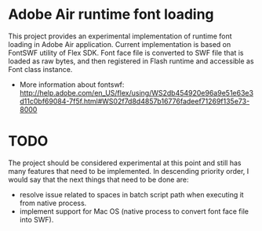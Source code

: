 Adobe Air runtime font loading
==============================

This project provides an experimental implementation of runtime font loading in Adobe Air application. Current implementation is based on FontSWF utility of Flex SDK. Font face file is converted to SWF file that is loaded as raw bytes, and then registered in Flash runtime and accessible as Font class instance.

- More information about fontswf: http://help.adobe.com/en_US/flex/using/WS2db454920e96a9e51e63e3d11c0bf69084-7f5f.html#WS02f7d8d4857b16776fadeef71269f135e73-8000


TODO
====

The project should be considered experimental at this point and still has many features that need to be implemented. In descending priority order, I would say that the next things that need to be done are:

- resolve issue related to spaces in batch script path when executing it from native process.
- implement support for Mac OS (native process to convert font face file into SWF).

